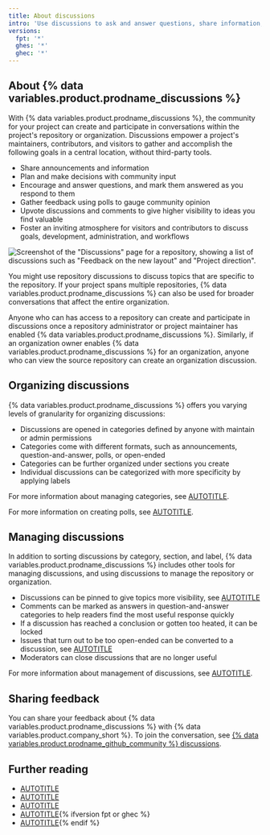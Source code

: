 ```yaml
---
title: About discussions
intro: 'Use discussions to ask and answer questions, share information, make announcements, and conduct or participate in a conversation about a project.'
versions:
  fpt: '*'
  ghes: '*'
  ghec: '*'
---
```



## About {% data variables.product.prodname_discussions %}

With {% data variables.product.prodname_discussions %}, the community for your project can create and participate in conversations within the project's repository or organization. Discussions empower a project's maintainers, contributors, and visitors to gather and accomplish the following goals in a central location, without third-party tools.

* Share announcements and information
* Plan and make decisions with community input
* Encourage and answer questions, and mark them answered as you respond to them
* Gather feedback using polls to gauge community opinion
* Upvote discussions and comments to give higher visibility to ideas you find valuable
* Foster an inviting atmosphere for visitors and contributors to discuss goals, development, administration, and workflows

![Screenshot of the "Discussions" page for a repository, showing a list of discussions such as "Feedback on the new layout" and "Project direction".](/assets/images/help/discussions/hero.png)

You might use repository discussions to discuss topics that are specific to the repository. If your project spans multiple repositories, {% data variables.product.prodname_discussions %} can also be used for broader conversations that affect the entire organization.

Anyone who can has access to a repository can create and participate in discussions once a repository administrator or project maintainer has enabled {% data variables.product.prodname_discussions %}. Similarly, if an organization owner enables {% data variables.product.prodname_discussions %} for an organization, anyone who can view the source repository can create an organization discussion.

## Organizing discussions

{% data variables.product.prodname_discussions %} offers you varying levels of granularity for organizing discussions:

* Discussions are opened in categories defined by anyone with maintain or admin permissions
* Categories come with different formats, such as announcements, question-and-answer, polls, or open-ended
* Categories can be further organized under sections you create
* Individual discussions can be categorized with more specificity by applying labels

For more information about managing categories, see [AUTOTITLE](/discussions/managing-discussions-for-your-community/managing-categories-for-discussions).

For more information on creating polls, see [AUTOTITLE](/discussions/collaborating-with-your-community-using-discussions/participating-in-a-discussion#creating-a-poll).

## Managing discussions

In addition to sorting discussions by category, section, and label, {% data variables.product.prodname_discussions %} includes other tools for managing discussions, and using discussions to manage the repository or organization.

* Discussions can be pinned to give topics more visibility, see [AUTOTITLE](/discussions/managing-discussions-for-your-community/managing-discussions#pinning-a-discussion)
* Comments can be marked as answers in question-and-answer categories to help readers find the most useful response quickly
* If a discussion has reached a conclusion or gotten too heated, it can be locked
* Issues that turn out to be too open-ended can be converted to a discussion, see [AUTOTITLE](/discussions/managing-discussions-for-your-community/moderating-discussions#converting-an-issue-to-a-discussion)
* Moderators can close discussions that are no longer useful

For more information about management of discussions, see [AUTOTITLE](/discussions/managing-discussions-for-your-community/managing-discussions).

## Sharing feedback

You can share your feedback about {% data variables.product.prodname_discussions %} with {% data variables.product.company_short %}. To join the conversation, see [{% data variables.product.prodname_github_community %} discussions](https://github.com/orgs/community/discussions/categories/discussions).

## Further reading

* [AUTOTITLE](/get-started/writing-on-github/getting-started-with-writing-and-formatting-on-github/about-writing-and-formatting-on-github)
* [AUTOTITLE](/search-github/searching-on-github/searching-discussions)
* [AUTOTITLE](/account-and-profile/managing-subscriptions-and-notifications-on-github/setting-up-notifications/about-notifications)
* [AUTOTITLE](/communities/moderating-comments-and-conversations){% ifversion fpt or ghec %}
* [AUTOTITLE](/communities/maintaining-your-safety-on-github){% endif %}
